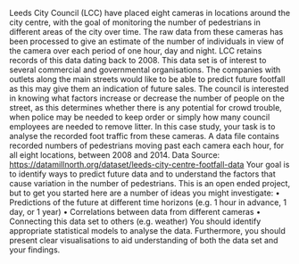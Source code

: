 Leeds City Council (LCC) have placed eight cameras in locations around the city centre, with the goal of monitoring the number of pedestrians in different areas of the city over time. The raw data from these cameras has been processed to give an estimate of the number of individuals in view of the camera over each period of one hour, day and night. LCC retains records of this data dating back to 2008.
This data set is of interest to several commercial and governmental organisations. The companies with outlets along the main streets would like to be able to predict future footfall as this may give them an indication of future sales. The council is interested in knowing what factors increase or decrease the number of people on the street, as this determines whether there is any potential for crowd trouble, when police may be needed to keep order or simply how many council employees are needed to remove litter. In this case study, your task is to analyse the recorded foot traffic from these cameras. A data file contains recorded numbers of pedestrians moving past each camera each hour, for all eight locations, between 2008 and 2014.
Data Source: https://datamillnorth.org/dataset/leeds-city-centre-footfall-data
Your goal is to identify ways to predict future data and to understand the factors that cause variation in the number of pedestrians. This is an open ended project, but to get you started here are a number of ideas you might investigate:
•	Predictions of the future at different time horizons (e.g. 1 hour in advance, 1 day, or 1 year)
•	Correlations between data from different cameras
•	Connecting this data set to others (e.g. weather) You should identify appropriate statistical models to analyse the data. Furthermore, you should present clear visualisations to aid understanding of both the data set and your findings.
